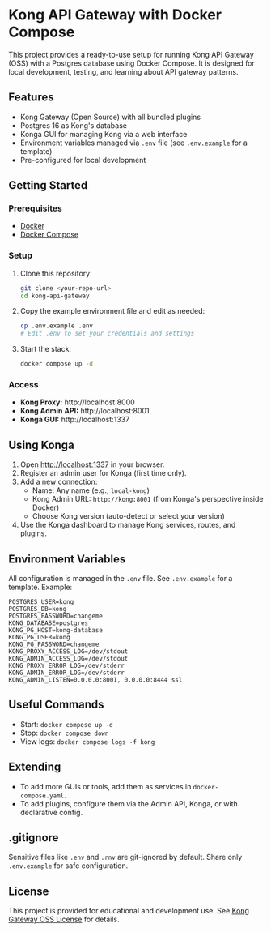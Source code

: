 # Kong API Gateway with Docker Compose

This project provides a ready-to-use setup for running Kong API Gateway (OSS) with a Postgres database using Docker Compose. It is designed for local development, testing, and learning about API gateway patterns.

## Features

- Kong Gateway (Open Source) with all bundled plugins
- Postgres 16 as Kong's database
- Konga GUI for managing Kong via a web interface
- Environment variables managed via `.env` file (see `.env.example` for a template)
- Pre-configured for local development

## Getting Started

### Prerequisites

- [Docker](https://www.docker.com/products/docker-desktop)
- [Docker Compose](https://docs.docker.com/compose/)

### Setup

1. Clone this repository:
   ```sh
   git clone <your-repo-url>
   cd kong-api-gateway
   ```
2. Copy the example environment file and edit as needed:
   ```sh
   cp .env.example .env
   # Edit .env to set your credentials and settings
   ```
3. Start the stack:
   ```sh
   docker compose up -d
   ```

### Access

- **Kong Proxy:** http://localhost:8000
- **Kong Admin API:** http://localhost:8001
- **Konga GUI:** http://localhost:1337

## Using Konga

1. Open [http://localhost:1337](http://localhost:1337) in your browser.
2. Register an admin user for Konga (first time only).
3. Add a new connection:
   - Name: Any name (e.g., `local-kong`)
   - Kong Admin URL: `http://kong:8001` (from Konga's perspective inside Docker)
   - Choose Kong version (auto-detect or select your version)
4. Use the Konga dashboard to manage Kong services, routes, and plugins.

## Environment Variables

All configuration is managed in the `.env` file. See `.env.example` for a template. Example:

```
POSTGRES_USER=kong
POSTGRES_DB=kong
POSTGRES_PASSWORD=changeme
KONG_DATABASE=postgres
KONG_PG_HOST=kong-database
KONG_PG_USER=kong
KONG_PG_PASSWORD=changeme
KONG_PROXY_ACCESS_LOG=/dev/stdout
KONG_ADMIN_ACCESS_LOG=/dev/stdout
KONG_PROXY_ERROR_LOG=/dev/stderr
KONG_ADMIN_ERROR_LOG=/dev/stderr
KONG_ADMIN_LISTEN=0.0.0.0:8001, 0.0.0.0:8444 ssl
```

## Useful Commands

- Start: `docker compose up -d`
- Stop: `docker compose down`
- View logs: `docker compose logs -f kong`

## Extending

- To add more GUIs or tools, add them as services in `docker-compose.yaml`.
- To add plugins, configure them via the Admin API, Konga, or with declarative config.

## .gitignore

Sensitive files like `.env` and `.rnv` are git-ignored by default. Share only `.env.example` for safe configuration.

## License

This project is provided for educational and development use. See [Kong Gateway OSS License](https://github.com/Kong/kong/blob/master/LICENSE) for details.
